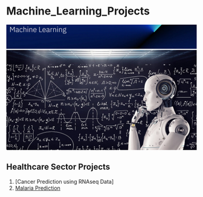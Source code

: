# Machine_Learning_Projects
!['machine learnimg'](mL.png)
!['ML evolution'](evolution.jpg)


## Healthcare Sector Projects
1. [Cancer Prediction using RNAseq Data]
2. [Malaria Prediction](https://github.com/Dennis2536/Machine_Learning_Projects/tree/main/Malaria_Prediction)


